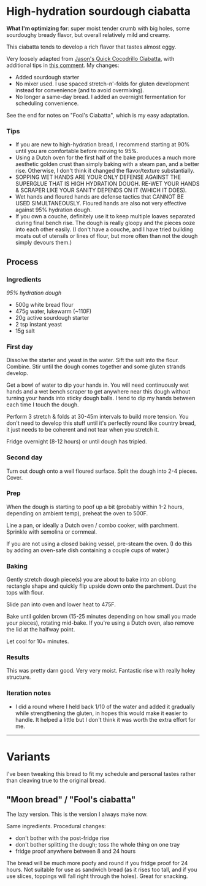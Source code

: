 # High-hydration sourdough ciabatta

**What I'm optimizing for**: super moist tender crumb with big holes, some sourdoughy bready flavor, but overall relatively mild and creamy.

This ciabatta tends to develop a rich flavor that tastes almost eggy.

Very loosely adapted from [Jason's Quick Cocodrillo Ciabatta](http://www.thefreshloaf.com/node/2984/jasons-quick-coccodrillo-ciabatta-bread), 
with additional tips in [this comment](http://www.thefreshloaf.com//node/3088/bluezebras-baking-banter#comment-14086). My changes:
- Added sourdough starter
- No mixer used. I use spaced stretch-n'-folds for gluten development instead for convenience (and to avoid overmixing).
- No longer a same-day bread. I added an overnight fermentation for scheduling convenience.

See the end for notes on "Fool's Ciabatta", which is my easy adaptation.

### Tips

- If you are new to high-hydration bread, I recommend starting at 90% until you are comfortable before moving to 95%.
- Using a Dutch oven for the first half of the bake produces a much more aesthetic golden crust than simply baking with a steam pan, and a better rise. Otherwise, I don't think it changed the flavor/texture substantially.
- SOPPING WET HANDS ARE YOUR ONLY DEFENSE AGAINST THE SUPERGLUE THAT IS HIGH HYDRATION DOUGH. RE-WET YOUR HANDS & SCRAPER LIKE YOUR SANITY DEPENDS ON IT (WHICH IT DOES).
- Wet hands and floured hands are defense tactics that CANNOT BE USED SIMULTANEOUSLY. Floured hands are also not very effective against 95% hydration dough.
- If you own a couche, definitely use it to keep multiple loaves separated during final bench rise. The dough is really gloopy and the pieces ooze into each other easily. (I don't have a couche, and I have tried building moats out of utensils or lines of flour, but more often than not the dough simply devours them.)

## Process

### Ingredients

*95% hydration dough*
- 500g white bread flour
- 475g water, lukewarm (~110F)
- 20g active sourdough starter
- 2 tsp instant yeast
- 15g salt

### First day

Dissolve the starter and yeast in the water. Sift the salt into the flour. Combine.
Stir until the dough comes together and some gluten strands develop.

Get a bowl of water to dip your hands in. You will need continuously wet hands and a wet bench scraper to get anywhere near this dough without turning your hands into sticky dough balls. I tend to dip my hands between each time I touch the dough.

Perform 3 stretch & folds at 30-45m intervals to build more tension. You don't need to develop this stuff until it's perfectly round like country bread, it just needs to be coherent and not tear when you stretch it.

Fridge overnight (8-12 hours) or until dough has tripled.

### Second day

Turn out dough onto a well floured surface. Split the dough into 2-4 pieces. Cover.

### Prep
When the dough is starting to poof up a bit (probably within 1-2 hours, depending on ambient temp), preheat the oven to 500F. 

Line a pan, or ideally a Dutch oven / combo cooker, with parchment. Sprinkle with semolina or cornmeal.

If you are not using a closed baking vessel, pre-steam the oven. (I do this by adding an oven-safe dish containing a couple cups of water.)

### Baking
Gently stretch dough piece(s) you are about to bake into an oblong rectangle shape and quickly flip upside down onto the parchment. Dust the tops with flour.

Slide pan into oven and lower heat to 475F.

Bake until golden brown (15-25 minutes depending on how small you made your pieces), rotating mid-bake. If you're using a Dutch oven, also remove the lid at the halfway point.

Let cool for 10+ minutes.

### Results

This was pretty darn good. Very very moist. Fantastic rise with really holey structure.

### Iteration notes

- I did a round where I held back 1/10 of the water and added it gradually while strengthening the gluten, in hopes this would make it easier to handle. It helped a little but I don't think it was worth the extra effort for me.

-----

# Variants

I've been tweaking this bread to fit my schedule and personal tastes rather than cleaving true to the original bread.

## "Moon bread" / "Fool's ciabatta"

The lazy version. This is the version I always make now.

Same ingredients. Procedural changes:
- don't bother with the post-fridge rise
- don't bother splitting the dough; toss the whole thing on one tray
- fridge proof anywhere between 8 and 24 hours

The bread will be much more poofy and round if you fridge proof for 24 hours. Not suitable for use as sandwich bread (as it rises too tall, and if you use slices, toppings will fall right through the holes). Great for snacking.
